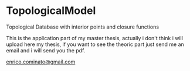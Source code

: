 # TopologicalModel
Topological Database with interior points and closure functions

This is the application part of my master thesis, actually i don't think i will upload here my thesis, if you want to see the theoric part just send me an email and i will send you the pdf.

enrico.cominato@gmail.com